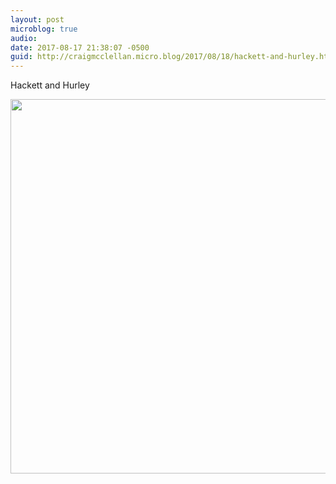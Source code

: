 ```yaml
---
layout: post
microblog: true
audio: 
date: 2017-08-17 21:38:07 -0500
guid: http://craigmcclellan.micro.blog/2017/08/18/hackett-and-hurley.html
---
```

Hackett and Hurley

<img src="http://craigmcclellan.com/uploads/2017/465d32c0c5.jpg" width="600" height="599" />

